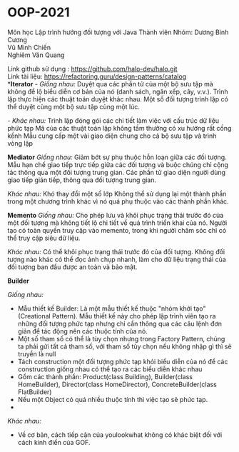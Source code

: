 # OOP-2021
Môn học Lập trình hướng đối tượng với Java 
Thành viên Nhóm: Dương Bình Cương<br />
                 Vũ Minh Chiến<br /> 
                 Nghiêm Văn Quang<br />

Link github sử dụng : https://github.com/halo-dev/halo.git<br />
Link tài liệu: https://refactoring.guru/design-patterns/catalog<br />
***Iterator**
_- Giống nhau:_
Duyệt qua các phần tử của một bộ sưu tập mà không để lộ biểu diễn cơ bản của nó (danh sách, ngăn xếp, cây, v.v.).
Trình lặp thực hiện các thuật toán duyệt khác nhau. Một số đối tượng trình lặp có thể duyệt cùng một bộ sưu tập cùng một lúc.

_- Khác nhau:_
Trình lặp đóng gói các chi tiết làm việc với cấu trúc dữ liệu phức tạp
Mã của các thuật toán lặp không tầm thường có xu hướng rất cồng kềnh
Mẫu cung cấp một vài giao diện chung cho cả bộ sưu tập và trình vòng lặp

**Mediator**
_Giống nhau:_
Giảm bớt sự phụ thuộc hỗn loạn giữa các đối tượng. Mẫu hạn chế giao tiếp trực tiếp giữa các đối tượng và buộc chúng chỉ cộng tác thông qua một đối tượng trung gian.
Các phần tử giao diện người dùng giao tiếp gián tiếp, thông qua đối tượng trung gian.

_Khác nhau:_
Khó thay đổi một số lớp
Không thể sử dụng lại một thành phần trong một chương trình khác vì nó quá phụ thuộc vào các thành phần khác.

**Memento**
_Giống nhau:_
Cho phép lưu và khôi phục trạng thái trước đó của một đối tượng mà không tiết lộ chi tiết về quá trình triển khai của nó.
Người tạo có toàn quyền truy cập vào memento, trong khi người chăm sóc chỉ có thể truy cập siêu dữ liệu.

_Khác nhau:_
Có thể khôi phục trạng thái trước đó của đối tượng.
Không đối tượng nào khác có thể đọc ảnh chụp nhanh, làm cho dữ liệu trạng thái của đối tượng ban đầu được an toàn và bảo mật.

**Builder**

_Giống nhau:_
+ Mẫu thiết kế Builder: Là một mẫu thiết kế thuộc "nhóm khởi tạo" (Creational Pattern). Mẫu thiết kế này cho phép lập trình viên tạo ra những đối tượng phức tạp nhưng chỉ cần thông qua các câu lệnh đơn giản để tác động nên các thuộc tính của nó. 
+ Một số tham số có thể là tùy chọn nhưng trong Factory Pattern, chúng ta phải gửi tất cả tham số, với tham số tùy chọn nếu không nhập gì thì sẽ truyền là null
+ Tách construction một đối tượng phức tạp khỏi biểu diễn của nó để các construction giống nhau có thể tạo ra các biểu diễn khác nhau
+ Gồm các thành phần: Product(class Building), Builder(class HomeBuilder), Director(class HomeDirector), ConcreteBuilder(class FlatBuilder)
+ Nếu một Object có quá nhiều thuộc tính thì việc tạo sẽ phức tạp.
+ 
_Khác nhau:_
+ Về cơ bản, cách tiếp cận của youlookwhat không có khác biệt đối với cách kinh điển của GOF.


